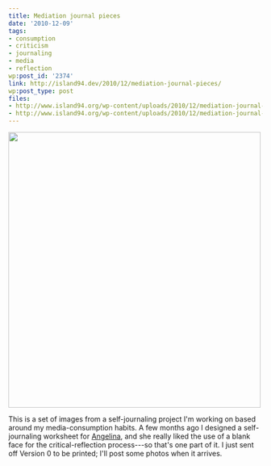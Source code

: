 ```yaml
---
title: Mediation journal pieces
date: '2010-12-09'
tags:
- consumption
- criticism
- journaling
- media
- reflection
wp:post_id: '2374'
link: http://island94.dev/2010/12/mediation-journal-pieces/
wp:post_type: post
files:
- http://www.island94.org/wp-content/uploads/2010/12/mediation-journal-sqr.png
- http://www.island94.org/wp-content/uploads/2010/12/mediation-journal-sqr-500x546.png
---
```


<a href="http://www.island94.org/wp-content/uploads/2010/12/mediation-journal-sqr.png"><img class="aligncenter size-medium wp-image-2375" title="mediation-journal-sqr" src="http://www.island94.org/wp-content/uploads/2010/12/mediation-journal-sqr-500x546.png" alt="" width="500" height="546" /></a>

This is a set of images from a self-journaling project I'm working on based around my media-consumption habits. A few months ago I designed a self-journaling worksheet for <a href="http://angelinacalderon.com">Angelina</a>, and she really liked the use of a blank face for the critical-reflection process---so that's one part of it. I just sent off Version 0 to be printed; I'll post some photos when it arrives.
